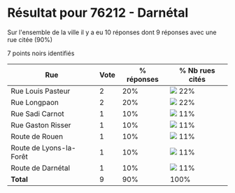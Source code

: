 # Résultat pour 76212 - Darnétal

Sur l'ensemble de la ville il y a eu 10 réponses dont 9 réponses avec une rue citée (90%)

7 points noirs identifiés

| Rue | Vote | % réponses | % Nb rues cités|
|-----|------|------------|----------------|
| Rue Louis Pasteur | 2 | 20% | <img src="../../img/bar_22.gif" />&nbsp;22%|
| Rue Longpaon | 2 | 20% | <img src="../../img/bar_22.gif" />&nbsp;22%|
| Rue Sadi Carnot | 1 | 10% | <img src="../../img/bar_11.gif" />&nbsp;11%|
| Rue Gaston Risser | 1 | 10% | <img src="../../img/bar_11.gif" />&nbsp;11%|
| Route de Rouen | 1 | 10% | <img src="../../img/bar_11.gif" />&nbsp;11%|
| Route de Lyons-la-Forêt | 1 | 10% | <img src="../../img/bar_11.gif" />&nbsp;11%|
| Route de Darnétal | 1 | 10% | <img src="../../img/bar_11.gif" />&nbsp;11%|
| **Total** | 9 | 90% | 100%|
